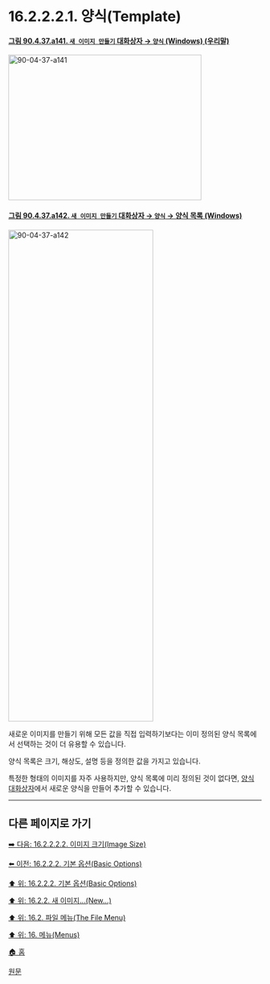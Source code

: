 # 16.2.2.2.1. 양식(Template)

<a id="90-04-37-a141"></a>

#### [그림 90.4.37.a141. `새 이미지 만들기` 대화상자 → `양식` (Windows) (우리말)](./90-04-0037-create_a_new_image.md#90-04-37-a141)
<img width="384" height="289" alt="90-04-37-a141" src="https://github.com/user-attachments/assets/34f80fa9-40cb-4955-98c2-a02de523d69d" />

<a id="90-04-37-a142"></a>

#### [그림 90.4.37.a142. `새 이미지 만들기` 대화상자 → `양식` → 양식 목록 (Windows)](./90-04-0037-create_a_new_image.md#90-04-37-a142)
<img width="288" height="977" alt="90-04-37-a142" src="https://github.com/user-attachments/assets/3d784ffd-a77d-44d3-89f1-6d12b607ac0f" />

새로운 이미지를 만들기 위해 모든 값을 직접 입력하기보다는 이미 정의된 양식 목록에서 선택하는 것이 더 유용할 수 있습니다.

양식 목록은 크기, 해상도, 설명 등을 정의한 값을 가지고 있습니다.

특정한 형태의 이미지를 자주 사용하지만, 양식 목록에 미리 정의된 것이 없다면, [양식 대화상자](./15-04-04-00-templates-dialog.md)에서 새로운 양식을 만들어 추가할 수 있습니다.

***

## 다른 페이지로 가기

[➡️ 다음: 16.2.2.2.2. 이미지 크기(Image Size)](./16-02-02-02-02-image_size.md)

[⬅️ 이전: 16.2.2.2. 기본 옵션(Basic Options)](./16-02-02-02-00-basic_options.md)

[⬆️ 위: 16.2.2.2. 기본 옵션(Basic Options)](./16-02-02-02-00-basic_options.md)

[⬆️ 위: 16.2.2. 새 이미지…(New…)](./16-02-02-00-new.md)

[⬆️ 위: 16.2. 파일 메뉴(The File Menu)](./16-02-00-the-file-menu.md)

[⬆️ 위: 16. 메뉴(Menus)](./16-00-menus.md)

[🏠 홈](./00-home.md)

[원문](https://docs.gimp.org/2.10/ko/gimp-file-new.html#idm22607)